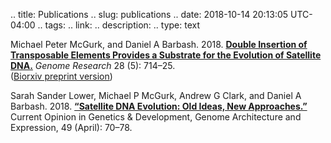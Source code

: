 .. title: Publications
.. slug: publications
.. date: 2018-10-14 20:13:05 UTC-04:00
.. tags:
.. link:
.. description:
.. type: text

Michael Peter McGurk, and Daniel A Barbash. 2018. **[Double Insertion of Transposable Elements Provides a Substrate for the Evolution of Satellite DNA.](https://genome.cshlp.org/content/28/5/714)** _Genome Research_ 28 (5): 714–25. 	
([Biorxiv preprint version](https://doi.org/10.1101/158386))

Sarah Sander Lower, Michael P McGurk, Andrew G Clark, and Daniel A Barbash. 2018. **[“Satellite DNA Evolution: Old Ideas, New Approaches.”](https://doi.org/10.1016/j.gde.2018.03.003)** Current Opinion in Genetics & Development, Genome Architecture and Expression, 49 (April): 70–78. 

